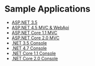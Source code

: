 Sample Applications
====

- [ASP.NET 3.5](aspnet35/)
- [ASP.NET 4.5 MVC & WebApi](aspnet45-mvc-webapi/)
- [ASP.NET Core 1.1 MVC](aspnetcore11-mvc/)
- [ASP.NET Core 2.0 MVC](aspnetcore20-mvc/)
- [.NET 3.5 Console](net35-console/)
- [.NET 4.7 Console](net47-console/)
- [.NET Core 1.1 Console](netcore11-console/)
- [.NET Core 2.0 Console](netcore20-console/)
